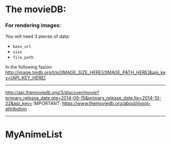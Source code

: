 
# The movieDB:

### For rendering images:
You will need 3 pieces of data:
- `base_url`
- `size`
- `file_path`

In the following fasion: http://image.tmdb.org/t/p/[IMAGE_SIZE_HERE]/[IMAGE_PATH_HERE]&api_key=[API_KEY_HERE]


--------------------------
http://api.themoviedb.org/3/discover/movie?primary_release_date.gte=2014-09-15&primary_release_date.lte=2014-10-22&api_key=
IMPORTANT: https://www.themoviedb.org/about/logos-attribution


--------------------------

# MyAnimeList
